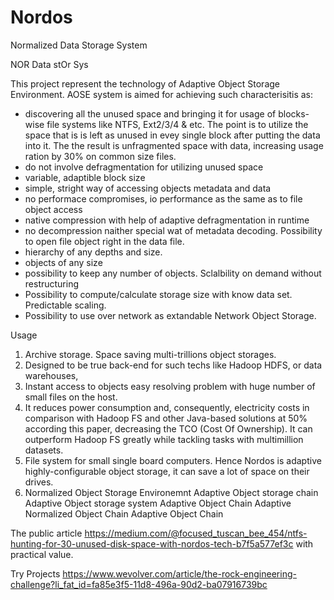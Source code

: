 # Nordos
Normalized Data Storage System

NOR Data stOr Sys

This project represent the technology of Adaptive Object Storage Environment.
AOSE system is aimed for achieving such characterisitis as:
- discovering all the unused space and bringing it for usage of blocks-wise file systems like NTFS, Ext2/3/4 & etc.
  The point is to utilize the space that is is left as unused in evey single block after putting the data into it.
  The the result is unfragmented space with data, increasing usage ration by 30% on common size files.
- do not involve defragmentation for utilizing unused space
- variable, adaptible block size
- simple, stright way of accessing objects metadata and data
- no performace compromises, io performance as the same as to file object access
- native compression with help of adaptive defragmentation in runtime
- no decompression naither special wat of metadata decoding. Possibility to open file object right in the data file.
- hierarchy of any depths and size.
- objects of any size
- possibility to keep any number of objects. Sclalbility on demand without restructuring
- Possibility to compute/calculate storage size with know data set. Predictable scaling.
- Possibility to use over network as extandable Network Object Storage.

Usage

1. Archive storage. Space saving multi-trillions object storages.
2. Designed to be true back-end for such techs like Hadoop HDFS, or data warehouses, 
3. Instant access to objects easy resolving problem with huge number of small files on the host. 
4. It reduces power consumption and, consequently, electricity costs in comparison with Hadoop FS and other Java-based solutions at 50% according this paper, decreasing the TCO (Cost Of Ownership). It can outperform Hadoop FS greatly while tackling tasks with multimillion datasets.
5. File system for small single board computers. Hence Nordos is adaptive highly-configurable object storage, it can save a lot of space on their drives.
6. Normalized Object Storage Environemnt
Adaptive Object storage chain
Adaptive Object storage system
Adaptive Object Chain
Adaptive Normalized Object Chain
Adaptive Object Chain


The public article 
https://medium.com/@focused_tuscan_bee_454/ntfs-hunting-for-30-unused-disk-space-with-nordos-tech-b7f5a577ef3c
with practical value.


Try Projects
https://www.wevolver.com/article/the-rock-engineering-challenge?li_fat_id=fa85e3f5-11d8-496a-90d2-ba07916739bc


